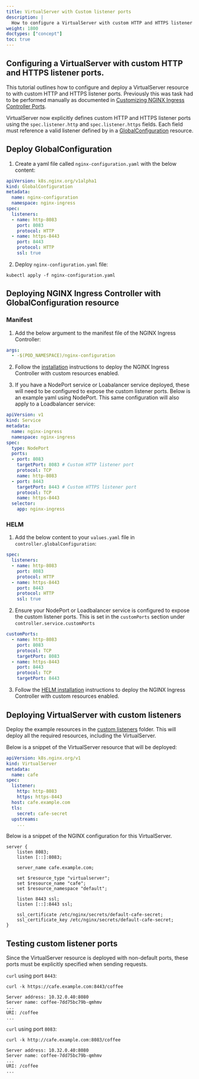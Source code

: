 ```yaml
---
title: VirtualServer with Custom listener ports
description: |
  How to configure a VirtualServer with custom HTTP and HTTPS listener ports.
weight: 1800
doctypes: ["concept"]
toc: true
---
```

## Configuring a VirtualServer with custom HTTP and HTTPS listener ports.

This tutorial outlines how to configure and deploy a VirtualServer resource to with custom HTTP and HTTPS listener ports.
Previously this was task had to be performed manually as documented in [Customizing NGINX Ingress Controller Ports](/nginx-ingress-controller/tutorials/custom-listen-ports/).

VirtualServer now explicitly defines custom HTTP and HTTPS listener ports using the `spec.listener.http` and `spec.listener.https` fields.
Each field must reference a valid listener defined by in a [GlobalConfiguration](/nginx-ingress-controller/configuration/global-configuration/globalconfiguration-resource/) resource.

## Deploy GlobalConfiguration

1. Create a yaml file called `nginx-configuration.yaml` with the below content:
```yaml
apiVersion: k8s.nginx.org/v1alpha1
kind: GlobalConfiguration
metadata:
  name: nginx-configuration
  namespace: nginx-ingress
spec:
  listeners:
  - name: http-8083
    port: 8083
    protocol: HTTP
  - name: https-8443
    port: 8443
    protocol: HTTP
    ssl: true
```

2. Deploy `nginx-configuration.yaml` file:
```console
kubectl apply -f nginx-configuration.yaml
```

## Deploying NGINX Ingress Controller with GlobalConfiguration resource

### Manifest

1. Add the below argument to the manifest file of the NGINX Ingress Controller:
```yaml
args:
  - -$(POD_NAMESPACE)/nginx-configuration
```

2. Follow the [installation](/nginx-ingress-controller/installation/installation-with-manifests/) instructions to deploy the NGINX Ingress Controller with custom resources enabled.

3. If you have a NodePort service or Loabalancer service deployed, these will need to be configured to expose the custom listener ports. Below is an example yaml using NodePort. This same configuration will also apply to a Loadbalancer service:
```yaml
apiVersion: v1
kind: Service
metadata:
  name: nginx-ingress
  namespace: nginx-ingress
spec:
  type: NodePort
  ports:
  - port: 8083
    targetPort: 8083 # Custom HTTP listener port
    protocol: TCP
    name: http-8083
  - port: 8443
    targetPort: 8443 # Custom HTTPS listener port
    protocol: TCP
    name: https-8443
  selector:
    app: nginx-ingress

```

### HELM
1. Add the below content to your `values.yaml` file in `controller.globalConfiguration`:
```yaml 
spec:
  listeners:
  - name: http-8083
    port: 8083
    protocol: HTTP
  - name: https-8443
    port: 8443
    protocol: HTTP
    ssl: true
```

2. Ensure your NodePort or Loadbalancer service is configured to expose the custom listener ports. This is set in the `customPorts` section under `controller.service.customPorts`
```yaml
customPorts:
  - name: http-8083
    port: 8083
    protocol: TCP
    targetPort: 8083
  - name: https-8443
    port: 8443
    protocol: TCP
    targetPort: 8443
```

3. Follow the [HELM installation](/nginx-ingress-controller/installation/installation-with-helm/) instructions to deploy the NGINX Ingress Controller with custom resources enabled.

## Deploying VirtualServer with custom listeners
Deploy the example resources in the [custom listeners](/examples/custom-resources/custom-listeners/) folder. This will deploy all the required resources, including the VirtualServer.

Below is a snippet of the VirtualServer resource that will be deployed:
```yaml
apiVersion: k8s.nginx.org/v1
kind: VirtualServer
metadata:
  name: cafe
spec:
  listener:
    http: http-8083
    https: https-8443
  host: cafe.example.com
  tls:
    secret: cafe-secret
  upstreams:
    ...
```

Below is a snippet of the NGINX configuration for this VirtualServer.

```nginx
server {
    listen 8083;
    listen [::]:8083;

    server_name cafe.example.com;

    set $resource_type "virtualserver";
    set $resource_name "cafe";
    set $resource_namespace "default";

    listen 8443 ssl;
    listen [::]:8443 ssl;

    ssl_certificate /etc/nginx/secrets/default-cafe-secret;
    ssl_certificate_key /etc/nginx/secrets/default-cafe-secret;
}
```

## Testing custom listener ports

Since the VirtualServer resource is deployed with non-default ports, these ports must be explicitly specified when sending requests.

`curl` using port `8443`:
```console
curl -k https://cafe.example.com:8443/coffee

Server address: 10.32.0.40:8080
Server name: coffee-7dd75bc79b-qmhmv
...
URI: /coffee
...
```

`curl` using port `8083`:
```console
curl -k http://cafe.example.com:8083/coffee

Server address: 10.32.0.40:8080
Server name: coffee-7dd75bc79b-qmhmv
...
URI: /coffee
...
```


